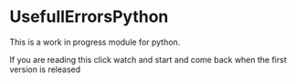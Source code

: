 # UsefullErrorsPython
This is a work in progress module for python.

If you are reading this click watch and start and come back when the first version is released
